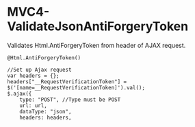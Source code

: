 MVC4-ValidateJsonAntiForgeryToken
=================================

Validates Html.AntiForgeryToken from header of AJAX request.

    @Html.AntiForgeryToken()

    //Set up Ajax request
    var headers = {};
    headers["__RequestVerificationToken"] = $('[name=__RequestVerificationToken]').val();
    $.ajax({
        type: "POST", //Type must be POST
        url: url,
        dataType: "json",
        headers: headers,
